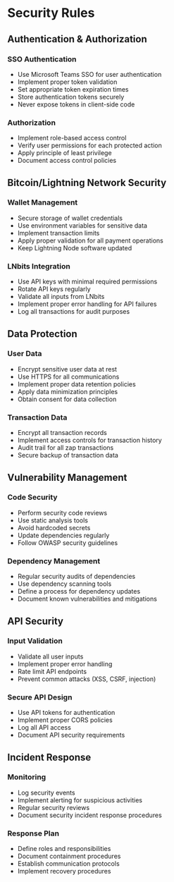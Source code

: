 # Security Rules

## Authentication & Authorization

### SSO Authentication
- Use Microsoft Teams SSO for user authentication
- Implement proper token validation
- Set appropriate token expiration times
- Store authentication tokens securely
- Never expose tokens in client-side code

### Authorization
- Implement role-based access control
- Verify user permissions for each protected action
- Apply principle of least privilege
- Document access control policies

## Bitcoin/Lightning Network Security

### Wallet Management
- Secure storage of wallet credentials
- Use environment variables for sensitive data
- Implement transaction limits
- Apply proper validation for all payment operations
- Keep Lightning Node software updated

### LNbits Integration
- Use API keys with minimal required permissions
- Rotate API keys regularly
- Validate all inputs from LNbits
- Implement proper error handling for API failures
- Log all transactions for audit purposes

## Data Protection

### User Data
- Encrypt sensitive user data at rest
- Use HTTPS for all communications
- Implement proper data retention policies
- Apply data minimization principles
- Obtain consent for data collection

### Transaction Data
- Encrypt all transaction records
- Implement access controls for transaction history
- Audit trail for all zap transactions
- Secure backup of transaction data

## Vulnerability Management

### Code Security
- Perform security code reviews
- Use static analysis tools
- Avoid hardcoded secrets
- Update dependencies regularly
- Follow OWASP security guidelines

### Dependency Management
- Regular security audits of dependencies
- Use dependency scanning tools
- Define a process for dependency updates
- Document known vulnerabilities and mitigations

## API Security

### Input Validation
- Validate all user inputs
- Implement proper error handling
- Rate limit API endpoints
- Prevent common attacks (XSS, CSRF, injection)

### Secure API Design
- Use API tokens for authentication
- Implement proper CORS policies
- Log all API access
- Document API security requirements

## Incident Response

### Monitoring
- Log security events
- Implement alerting for suspicious activities
- Regular security reviews
- Document security incident response procedures

### Response Plan
- Define roles and responsibilities
- Document containment procedures
- Establish communication protocols
- Implement recovery procedures
